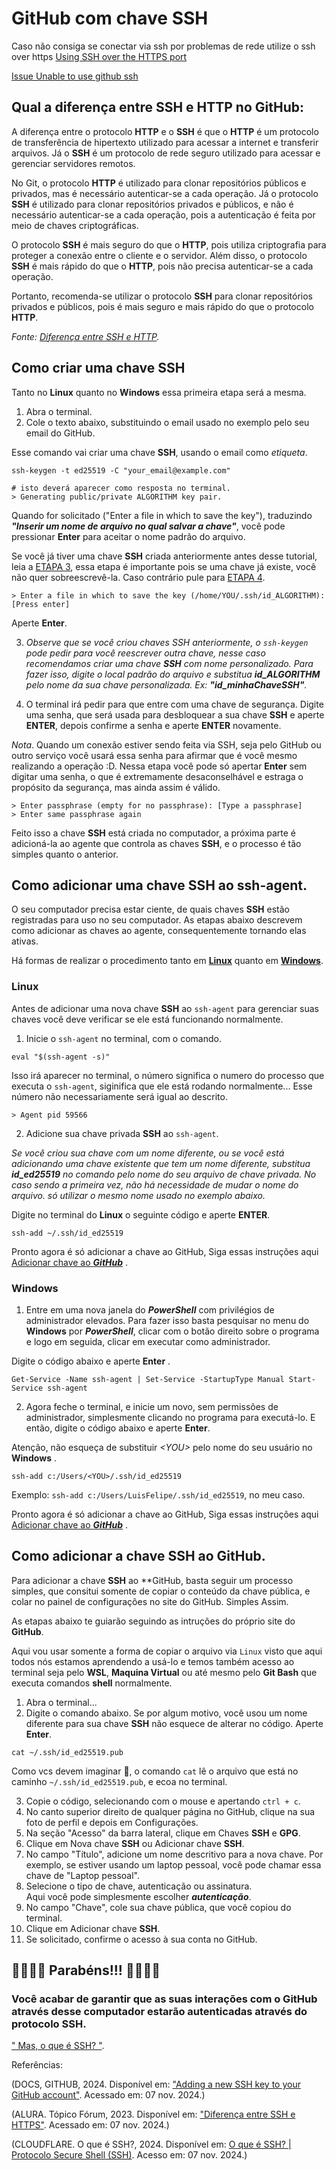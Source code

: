 # GitHub com chave SSH

Caso não consiga se conectar via ssh por problemas de rede
utilize o ssh over https
[Using SSH over the HTTPS  port](https://docs.github.com/en/authentication/troubleshooting-ssh/using-ssh-over-the-https-port)

[Issue Unable to use github ssh](https://github.com/orgs/community/discussions/54558)

## Qual a diferença entre SSH e HTTP no GitHub:

A diferença entre o protocolo **HTTP** e o **SSH** é que o **HTTP** é um protocolo de transferência de hipertexto utilizado para acessar a internet e transferir arquivos. Já o **SSH** é um protocolo de rede seguro utilizado para acessar e gerenciar servidores remotos.

No Git, o protocolo **HTTP** é utilizado para clonar repositórios públicos e privados, mas é necessário autenticar-se a cada operação. Já o protocolo **SSH** é utilizado para clonar repositórios privados e públicos, e não é necessário autenticar-se a cada operação, pois a autenticação é feita por meio de chaves criptográficas.

O protocolo **SSH** é mais seguro do que o **HTTP**, pois utiliza criptografia para proteger a conexão entre o cliente e o servidor. Além disso, o protocolo **SSH** é mais rápido do que o **HTTP**, pois não precisa autenticar-se a cada operação.

Portanto, recomenda-se utilizar o protocolo **SSH** para clonar repositórios privados e públicos, pois é mais seguro e mais rápido do que o protocolo **HTTP**.

*Fonte: [Diferença entre SSH e HTTP](https://cursos.alura.com.br/forum/topico-diferenca-entre-ssh-e-http-289791).*

## Como criar uma chave SSH
Tanto no **Linux** quanto no **Windows** essa primeira etapa será a mesma.

1. Abra o terminal.
2. Cole o texto abaixo, substituindo o email usado no exemplo pelo seu email do GitHub.

Esse comando vai criar uma chave **SSH**, usando o email como *etiqueta*.

```
ssh-keygen -t ed25519 -C "your_email@example.com"
```

```
# isto deverá aparecer como resposta no terminal.
> Generating public/private ALGORITHM key pair.
```

Quando for solicitado ("Enter a file in which to save the key"), traduzindo ***"Inserir um nome de arquivo no qual salvar a chave"***, você pode pressionar **Enter** para aceitar o nome padrão do arquivo.

Se você já tiver uma chave **SSH** criada anteriormente antes desse tutorial, leia a [ETAPA 3](), essa etapa é importante pois se uma chave já existe, você não quer sobreescrevê-la. Caso contrário pule para [ETAPA 4](). 
```
> Enter a file in which to save the key (/home/YOU/.ssh/id_ALGORITHM):[Press enter]
```
Aperte **Enter**.

3. *Observe que se você criou chaves SSH anteriormente, o `ssh-keygen` pode pedir para você reescrever outra chave, nesse caso recomendamos criar uma chave **SSH** com nome personalizado. Para fazer isso, digite o local padrão do arquivo e substitua ***id_ALGORITHM*** pelo nome da sua chave personalizada. Ex: ***"id_minhaChaveSSH"***.*

4. O terminal irá pedir para que entre com uma chave de segurança. Digite uma senha, que será usada para desbloquear a sua chave **SSH** e aperte  **ENTER**, depois confirme a senha e aperte **ENTER** novamente.

*Nota*. Quando um conexão estiver sendo feita via SSH, seja pelo GitHub ou outro serviço você usará essa senha para afirmar que é você mesmo realizando a operação :D.
Nessa etapa você pode só apertar **Enter** sem digitar uma senha, o que é extremamente desaconselhável e estraga o propósito da segurança, mas ainda assim é válido.

```
> Enter passphrase (empty for no passphrase): [Type a passphrase]
> Enter same passphrase again
```

Feito isso a chave **SSH** está criada no computador, a próxima parte é adicioná-la ao agente que controla as chaves **SSH**, e o processo é tão simples quanto o anterior.

## Como adicionar uma chave SSH ao ssh-agent.
O seu computador precisa estar ciente, de quais chaves **SSH** estão registradas para uso no seu computador. As etapas abaixo descrevem como adicionar as chaves ao agente, consequentemente tornando elas ativas. 

Há formas de realizar o procedimento tanto em [**Linux**](#linux) quanto em [**Windows**](#windows).

### Linux

Antes de adicionar uma nova chave **SSH** ao `ssh-agent` para gerenciar suas chaves você deve verificar se ele está funcionando normalmente.

1. Inicie o `ssh-agent` no terminal, com o comando.

```
eval "$(ssh-agent -s)"
```
Isso irá aparecer no terminal, o número significa o numero do processo que executa o `ssh-agent`, siginifica que ele está rodando normalmente... Esse número não necessariamente será igual ao descrito.
```
> Agent pid 59566
```

2. Adicione sua chave privada **SSH** ao `ssh-agent`.

*Se você criou sua chave com um nome diferente, ou se você está adicionando uma chave existente que tem um nome diferente, substitua ***id_ed25519*** no comando pelo nome do seu arquivo de chave privada. No caso sendo a primeira vez, não há necessidade de mudar o nome do arquivo. só utilizar o mesmo nome usado no exemplo abaixo.*

Digite no terminal do **Linux** o seguinte código e aperte **ENTER**.
```
ssh-add ~/.ssh/id_ed25519
```
Pronto agora é só adicionar a chave ao GitHub, Siga essas instruções aqui [Adicionar chave ao ***GitHub***](#como-adicionar-a-chave-ssh-ao-github) .
### Windows

1. Entre em uma nova janela do ***PowerShell*** com privilégios de administrador elevados. Para fazer isso basta pesquisar no menu do **Windows** por ***PowerShell***, clicar com o botão direito sobre o programa e logo em seguida, clicar em executar como administrador.

Digite o código abaixo e aperte **Enter** .
```
Get-Service -Name ssh-agent | Set-Service -StartupType Manual Start-Service ssh-agent
```
2. Agora feche o terminal, e inicie um novo, sem permissões de administrador, simplesmente clicando no programa para executá-lo. E então, digite o código abaixo e aperte **Enter**.

Atenção, não esqueça de substituir *\<YOU\>* pelo nome do seu usuário no **Windows** .
```
ssh-add c:/Users/<YOU>/.ssh/id_ed25519
```
Exemplo: `ssh-add c:/Users/LuisFelipe/.ssh/id_ed25519`, no meu caso.

Pronto agora é só adicionar a chave ao GitHub, Siga essas instruções aqui [Adicionar chave ao ***GitHub***](#como-adicionar-a-chave-ssh-ao-github) .

## Como adicionar a chave SSH ao GitHub.
Para adicionar a chave **SSH** ao **GitHub, basta seguir um processo simples, que consitui somente de copiar o conteúdo da chave pública, e colar no painel de configurações no site do GitHub. Simples Assim.

As etapas abaixo te guiarão seguindo as intruções do próprio site do **GitHub**.

Aqui vou usar somente a forma de copiar o arquivo via `Linux` visto que aqui todos nós estamos aprendendo a usá-lo e temos também acesso ao terminal seja pelo **WSL**, **Maquina Virtual** ou até mesmo pelo **Git Bash** que executa comandos **shell** normalmente.

1. Abra o terminal...
2. Digite o comando abaixo. Se por algum motivo, você usou um nome diferente para sua chave **SSH** não esquece de alterar no código. Aperte **Enter**.
```
cat ~/.ssh/id_ed25519.pub
```
Como vcs devem imaginar 👀, o comando `cat` lê o arquivo que está no caminho `~/.ssh/id_ed25519.pub`, e ecoa no terminal.

3. Copie o código, selecionando com o mouse e apertando `ctrl + c`.
4. No canto superior direito de qualquer página no GitHub, clique na sua foto de perfil e depois em Configurações.
5. Na seção "Acesso" da barra lateral, clique em Chaves **SSH** e **GPG**.
6. Clique em Nova chave **SSH** ou Adicionar chave **SSH**.
7. No campo "Título", adicione um nome descritivo para a nova chave. Por exemplo, se estiver usando um laptop pessoal, você pode chamar essa chave de "Laptop pessoal".
8. Selecione o tipo de chave, autenticação ou assinatura.<br>
Aqui você pode simplesmente escolher ***autenticação***.
9. No campo "Chave", cole sua chave pública, que você copiou do terminal.
10. Clique em Adicionar chave **SSH**.
11. Se solicitado, confirme o acesso à sua conta no GitHub.

## 🎉🎉🎈🥳 Parabéns!!! 🥳🎈🎉🎉
### Você acabar de garantir que as suas interações com o GitHub através desse computador estarão autenticadas através do protocolo **SSH**.

[" Mas, o que é SSH? "](https://www.cloudflare.com/pt-br/learning/access-management/what-is-ssh/).

Referências: 

(DOCS, GITHUB, 2024. Disponível em: ["Adding a new SSH key to your GitHub account"](https://docs.github.com/en/authentication/connecting-to-github-with-ssh/adding-a-new-ssh-key-to-your-github-account?platform=linux). Acessado em: 07 nov. 2024.)

(ALURA. Tópico Fórum, 2023. Disponível em: ["Diferença entre SSH e HTTPS"](https://cursos.alura.com.br/forum/topico-diferenca-entre-ssh-e-http-289791). Acessado em: 07 nov. 2024.)

(CLOUDFLARE. O que é SSH?, 2024. Disponível em: [O que é SSH? | Protocolo Secure Shell (SSH)](https://www.cloudflare.com/pt-br/learning/access-management/what-is-ssh/). Acesso em: 07 nov. 2024.)
